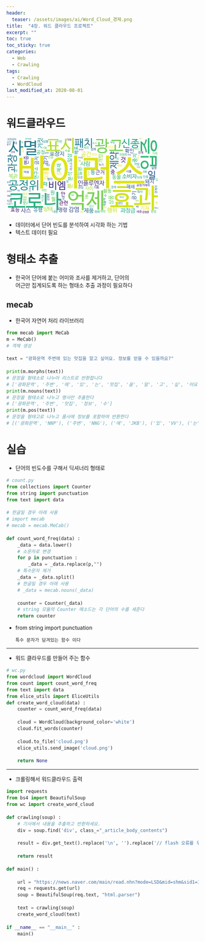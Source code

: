 ```yaml
---
header:
  teaser: /assets/images/ai/Word_Cloud_경제.png
title:  "4장. 워드 클라우드 프로젝트"
excerpt: ""
toc: true
toc_sticky: true
categories:
  - Web
  - Crawling
tags:
  - Crawling
  - WordCloud
last_modified_at: 2020-08-01
---
```


# 워드클라우드

![Word_Cloud_경제](/assets/images/ai/Word_Cloud_경제.png) 

* 데이터에서 단어 빈도를 분석하여 시각화 하는 기법
* 텍스트 데이터 필요

# 형태소 추출

* 한국어 단어에 붙는 어미와 조사를 제거하고, 단어의  
  어근만 집계되도록 하는 형태소 추출 과정이 필요하다
  
## mecab

* 한국어 자연어 처리 라이브러리

```python
from mecab import MeCab
m = MeCab()
# 객체 생성

text = "광화문역 주변에 있는 맛집을 알고 싶어요. 정보를 얻을 수 있을까요?"

print(m.morphs(text))
# 문장을 형태소로 나누어 리스트로 반환합니다
# ['광화문역', '주변', '에', '있', '는', '맛집', '을', '알', '고', '싶', '어요', '.', '정보', '를', '얻', '을', '수', '있', '을까요', '?']
print(m.nouns(text))
# 문장을 형태소로 나누고 명사만 추출한다
# ['광화문역', '주변', '맛집', '정보', '수']
print(m.pos(text))
# 문장을 형태고로 나누고 품사에 정보를 포함하여 반환한다
# [('광화문역', 'NNP'), ('주변', 'NNG'), ('에', 'JKB'), ('있', 'VV'), ('는', 'ETM'), ('맛집', 'NNG'), ('을', 'JKO'), ('알', 'VV'), ('고', 'EC'), ('싶', 'VX'), ('어요', 'EF'), ('.', 'SF'), ('정보', 'NNG'), ('를', 'JKO'), ('얻', 'VV'), ('을', 'ETM'), ('수', 'NNB'), ('있', 'VV'), ('을까요', 'EF'), ('?', 'SF')]
```

# 실습

* 단어의 빈도수를 구해서 딕셔너리 형태로

```python
# count.py
from collections import Counter
from string import punctuation
from text import data 

# 한글일 경우 아래 사용
# import mecab
# mecab = mecab.MeCab()

def count_word_freq(data) :
    _data = data.lower()
    # 소문자로 변경
    for p in punctuation :
        _data = _data.replace(p,"")
    # 특수문자 제거
    _data = _data.split()
    # 한글일 경우 아래 사용
    # _data = mecab.nouns(_data)
    
    counter = Counter(_data)
    # string 모듈의 Counter 메소드는 각 단어의 수를 세준다
    return counter
```

* from string import punctuation
      
      특수 문자가 담겨있는 함수 이다
      
---

* 워드 클라우드를 만들어 주는 함수

```python
# wc.py
from wordcloud import WordCloud
from count import count_word_freq
from text import data
from elice_utils import EliceUtils
def create_word_cloud(data) :
    counter = count_word_freq(data)
    
    cloud = WordCloud(background_color='white')
    cloud.fit_words(counter)
    
    cloud.to_file('cloud.png')
    elice_utils.send_image('cloud.png')
    
    return None
```

---

* 크롤링해서 워드클라우드 출력

```python
import requests
from bs4 import BeautifulSoup
from wc import create_word_cloud

def crawling(soup) :
    # 기사에서 내용을 추출하고 반환하세요.
    div = soup.find('div', class_="_article_body_contents")
    
    result = div.get_text().replace('\n', '').replace('// flash 오류를 우회하기 위한 함수 추가function _flash_removeCallback() {}', '').replace('\t', '')
    
    return result
    
def main() :
    
    url = "https://news.naver.com/main/read.nhn?mode=LSD&mid=shm&sid1=100&oid=001&aid=0011575988"
    req = requests.get(url)
    soup = BeautifulSoup(req.text, "html.parser")
    
    text = crawling(soup)
    create_word_cloud(text)
    
if __name__ == "__main__" :
    main()
```
